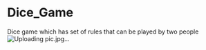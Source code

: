 # Dice_Game
Dice game which has set of rules that can be played by two people
![Uploading pic.jpg…]()

